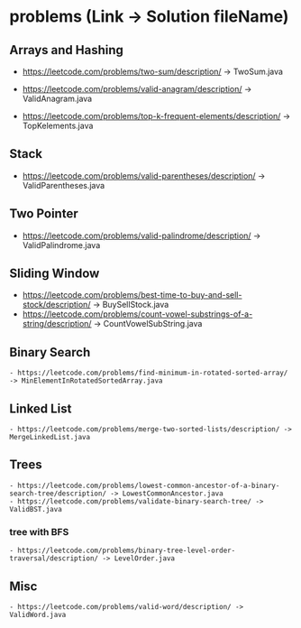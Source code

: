 # problems (Link -> Solution fileName)

## Arrays and Hashing
 - https://leetcode.com/problems/two-sum/description/ -> TwoSum.java

 - https://leetcode.com/problems/valid-anagram/description/ -> ValidAnagram.java
 
 - https://leetcode.com/problems/top-k-frequent-elements/description/  -> TopKelements.java

## Stack
 - https://leetcode.com/problems/valid-parentheses/description/ -> ValidParentheses.java
 
## Two Pointer
 - https://leetcode.com/problems/valid-palindrome/description/ -> ValidPalindrome.java
 
## Sliding Window
 - https://leetcode.com/problems/best-time-to-buy-and-sell-stock/description/ -> BuySellStock.java
 - https://leetcode.com/problems/count-vowel-substrings-of-a-string/description/ -> CountVowelSubString.java
 
## Binary Search
	- https://leetcode.com/problems/find-minimum-in-rotated-sorted-array/ -> MinElementInRotatedSortedArray.java

## Linked List
	- https://leetcode.com/problems/merge-two-sorted-lists/description/ -> MergeLinkedList.java
	
## Trees
	- https://leetcode.com/problems/lowest-common-ancestor-of-a-binary-search-tree/description/ -> LowestCommonAncestor.java
	- https://leetcode.com/problems/validate-binary-search-tree/ -> ValidBST.java
### tree with BFS
	- https://leetcode.com/problems/binary-tree-level-order-traversal/description/ -> LevelOrder.java
## Misc
	- https://leetcode.com/problems/valid-word/description/ -> ValidWord.java